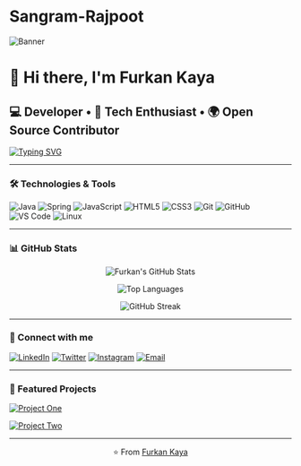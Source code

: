# Sangram-Rajpoot
![Banner](https://your-image-link-here.com/banner.gif)

# 👋 Hi there, I'm **Furkan Kaya**  

## 💻 Developer • 🚀 Tech Enthusiast • 🌍 Open Source Contributor

[![Typing SVG](https://readme-typing-svg.demolab.com?font=Fira+Code&size=24&duration=3000&pause=500&center=true&vCenter=true&width=800&lines=Java+Developer;Full+Stack+Enthusiast;Open+Source+Lover)](https://git.io/typing-svg)

---

### 🛠️ Technologies & Tools

![Java](https://img.shields.io/badge/-Java-000?&logo=java&logoColor=white)
![Spring](https://img.shields.io/badge/-Spring-000?&logo=spring&logoColor=white)
![JavaScript](https://img.shields.io/badge/-JavaScript-000?&logo=javascript)
![HTML5](https://img.shields.io/badge/-HTML5-000?&logo=html5&logoColor=white)
![CSS3](https://img.shields.io/badge/-CSS3-000?&logo=css3&logoColor=white)
![Git](https://img.shields.io/badge/-Git-000?&logo=git)
![GitHub](https://img.shields.io/badge/-GitHub-000?&logo=github)
![VS Code](https://img.shields.io/badge/-VS%20Code-000?&logo=visual-studio-code&logoColor=white)
![Linux](https://img.shields.io/badge/-Linux-000?&logo=linux)

---

### 📊 GitHub Stats

<div align="center">

![Furkan's GitHub Stats](https://github-readme-stats.vercel.app/api?username=furkankayam&show_icons=true&theme=transparent&hide_border=true&hide_title=true)

![Top Languages](https://github-readme-stats.vercel.app/api/top-langs/?username=furkankayam&layout=compact&theme=transparent&hide_border=true)

![GitHub Streak](https://github-readme-streak-stats.herokuapp.com/?user=furkankayam&theme=transparent&hide_border=true)

</div>

---

### 🔗 Connect with me

[![LinkedIn](https://img.shields.io/badge/-LinkedIn-0A66C2?style=flat-square&logo=linkedin&logoColor=white)](https://linkedin.com/in/furkankaya)
[![Twitter](https://img.shields.io/badge/-Twitter-1DA1F2?style=flat-square&logo=twitter&logoColor=white)](https://twitter.com/furkankaya)
[![Instagram](https://img.shields.io/badge/-Instagram-E4405F?style=flat-square&logo=instagram&logoColor=white)](https://instagram.com/furkankaya)
[![Email](https://img.shields.io/badge/-Email-EA4335?style=flat-square&logo=gmail&logoColor=white)](mailto:furkan@example.com)

---

### 📂 Featured Projects

[![Project One](https://github-readme-stats.vercel.app/api/pin/?username=furkankayam&repo=awesome-project&theme=transparent)](https://github.com/furkankayam/awesome-project)

[![Project Two](https://github-readme-stats.vercel.app/api/pin/?username=furkankayam&repo=portfolio-site&theme=transparent)](https://github.com/furkankayam/portfolio-site)

---

<div align="center">
  
⭐️ From [Furkan Kaya](https://github.com/furkankayam)

</div>
